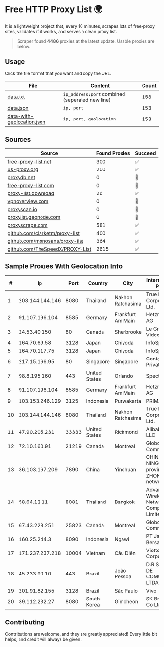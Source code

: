 
# Free HTTP Proxy List 🌍

It is a lightweight project that, every 10 minutes, scrapes lots of free-proxy sites, validates if it works, and serves a clean proxy list.


> Scraper found **4486** proxies at the latest update. Usable proxies are below.

## Usage

Click the file format that you want and copy the URL.


|File|Content|Count|
|----|-------|-----|
|[data.txt](https://raw.githubusercontent.com/themiralay/Proxy-List-World/master/data.txt)|`ip_address:port` combined (seperated new line)|153|
|[data.json](https://raw.githubusercontent.com/themiralay/Proxy-List-World/master/data.json)|`ip, port`|153|
|[data-with-geolocation.json](https://raw.githubusercontent.com/themiralay/Proxy-List-World/master/data-with-geolocation.json)|`ip, port, geolocation`|153|

## Sources

|Source|Found Proxies|Succeed|
|------|-------------|-------|
|[free-proxy-list.net](https://free-proxy-list.net)|300|✅|
|[us-proxy.org](https://www.us-proxy.org)|200|✅|
|[proxydb.net](http://proxydb.net)|0|🚫|
|[free-proxy-list.com](https://free-proxy-list.com/?page=&port=&type%5B%5D=http&type%5B%5D=https&up_time=0&search=Search)|0|🚫|
|[proxy-list.download](https://www.proxy-list.download/HTTP)|26|✅|
|[vpnoverview.com](https://vpnoverview.com/privacy/anonymous-browsing/free-proxy-servers)|0|🚫|
|[proxyscan.io](https://www.proxyscan.io)|0|🚫|
|[proxylist.geonode.com](https://proxylist.geonode.com/api/proxy-list?limit=300&page=1&sort_by=lastChecked&sort_type=desc&protocols=http,https)|0|🚫|
|[proxyscrape.com](https://api.proxyscrape.com/v2/?request=displayproxies&protocol=http&timeout=10000&country=all&ssl=all&anonymity=all)|581|✅|
|[github.com/clarketm/proxy-list](https://raw.githubusercontent.com/clarketm/proxy-list/master/proxy-list-raw.txt)|400|✅|
|[github.com/monosans/proxy-list](https://raw.githubusercontent.com/monosans/proxy-list/main/proxies/http.txt)|364|✅|
|[github.com/TheSpeedX/PROXY-List](https://raw.githubusercontent.com/TheSpeedX/PROXY-List/master/http.txt)|2615|✅|


## Sample Proxies With Geolocation Info

|#|Ip|Port|Country|City|Internet Service Provider|
|-|--|----|-------|----|-------------------------|
|1|203.144.144.146|8080|Thailand|Nakhon Ratchasima|True Internet Corporation CO. Ltd.|
|2|91.107.196.104|8585|Germany|Frankfurt Am Main|Hetzner Online AG|
|3|24.53.40.150|80|Canada|Sherbrooke|Le Groupe Videotron Ltee|
|4|164.70.69.58|3128|Japan|Chiyoda|InfoSphere|
|5|164.70.117.75|3128|Japan|Chiyoda|InfoSphere|
|6|217.15.166.95|80|Singapore|Singapore|Contabo Asia Private Limited|
|7|98.8.195.160|443|United States|Orlando|Spectrum|
|8|91.107.196.104|8585|Germany|Frankfurt Am Main|Hetzner Online AG|
|9|103.153.246.129|3125|Indonesia|Purwakarta|PRIMAHOME|
|10|203.144.144.146|8080|Thailand|Nakhon Ratchasima|True Internet Corporation CO. Ltd.|
|11|47.90.205.231|33333|United States|Richmond|Alibaba.com LLC|
|12|72.10.160.91|21219|Canada|Montreal|GloboTech Communications|
|13|36.103.167.209|7890|China|Yinchuan|CHINANET NINGXIA province ZHONGWEI IDC network|
|14|58.64.12.11|8081|Thailand|Bangkok|Advanced Wireless Network Company Limited|
|15|67.43.228.251|25823|Canada|Montreal|GloboTech Communications|
|16|160.25.244.3|8090|Indonesia|Ngawi|PT Jaringan Kita Bersama|
|17|171.237.237.218|10004|Vietnam|Cầu Diễn|Viettel Corporation|
|18|45.233.90.10|443|Brazil|João Pessoa|D.R SERVICOS DE COMUNICACAO LTDA - ME|
|19|201.91.82.155|3128|Brazil|São Paulo|Vivo|
|20|39.112.232.27|8080|South Korea|Gimcheon|SK Broadband Co Ltd|



## Contributing

Contributions are welcome, and they are greatly appreciated! Every
little bit helps, and credit will always be given.

